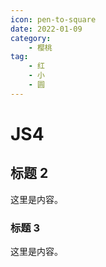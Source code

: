```yaml
---
icon: pen-to-square
date: 2022-01-09
category:
    - 樱桃
tag:
    - 红
    - 小
    - 圆
---
```


# JS4

## 标题 2

这里是内容。

### 标题 3

这里是内容。
